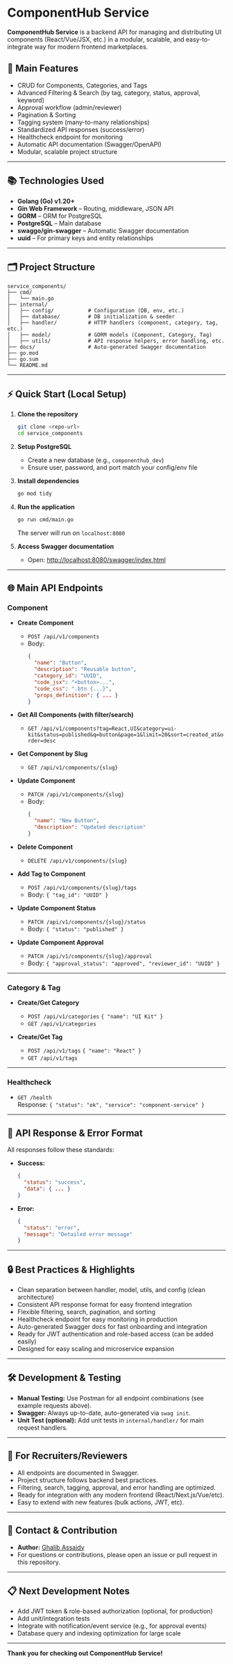 # ComponentHub Service

**ComponentHub Service** is a backend API for managing and distributing UI components (React/Vue/JSX, etc.) in a modular, scalable, and easy-to-integrate way for modern frontend marketplaces.

## 🚀 Main Features

- CRUD for Components, Categories, and Tags
- Advanced Filtering & Search (by tag, category, status, approval, keyword)
- Approval workflow (admin/reviewer)
- Pagination & Sorting
- Tagging system (many-to-many relationships)
- Standardized API responses (success/error)
- Healthcheck endpoint for monitoring
- Automatic API documentation (Swagger/OpenAPI)
- Modular, scalable project structure

---

## 📚 Technologies Used

- **Golang (Go) v1.20+**
- **Gin Web Framework** – Routing, middleware, JSON API
- **GORM** – ORM for PostgreSQL
- **PostgreSQL** – Main database
- **swaggo/gin-swagger** – Automatic Swagger documentation
- **uuid** – For primary keys and entity relationships

---

## 🗂️ Project Structure

```
service_components/
├── cmd/
│   └── main.go
├── internal/
│   ├── config/           # Configuration (DB, env, etc.)
│   ├── database/         # DB initialization & seeder
│   ├── handler/          # HTTP handlers (component, category, tag, etc.)
│   ├── model/            # GORM models (Component, Category, Tag)
│   ├── utils/            # API response helpers, error handling, etc.
├── docs/                 # Auto-generated Swagger documentation
├── go.mod
├── go.sum
└── README.md
```

---

## ⚡ Quick Start (Local Setup)

1. **Clone the repository**
   ```bash
   git clone <repo-url>
   cd service_components
   ```

2. **Setup PostgreSQL**
   - Create a new database (e.g., `componenthub_dev`)
   - Ensure user, password, and port match your config/env file

3. **Install dependencies**
   ```bash
   go mod tidy
   ```

4. **Run the application**
   ```bash
   go run cmd/main.go
   ```
   The server will run on `localhost:8080`

5. **Access Swagger documentation**
   - Open: [http://localhost:8080/swagger/index.html](http://localhost:8080/swagger/index.html)

---

## 🌐 Main API Endpoints

### Component

- **Create Component**
  - `POST /api/v1/components`
  - Body:
    ```json
    {
      "name": "Button",
      "description": "Reusable button",
      "category_id": "UUID",
      "code_jsx": "<button>...",
      "code_css": ".btn {...}",
      "props_definition": { ... }
    }
    ```

- **Get All Components (with filter/search)**
  - `GET /api/v1/components?tag=React,UI&category=ui-kit&status=published&q=button&page=1&limit=20&sort=created_at&order=desc`

- **Get Component by Slug**
  - `GET /api/v1/components/{slug}`

- **Update Component**
  - `PATCH /api/v1/components/{slug}`
  - Body:
    ```json
    {
      "name": "New Button",
      "description": "Updated description"
    }
    ```

- **Delete Component**
  - `DELETE /api/v1/components/{slug}`

- **Add Tag to Component**
  - `POST /api/v1/components/{slug}/tags`
  - Body: `{ "tag_id": "UUID" }`

- **Update Component Status**
  - `PATCH /api/v1/components/{slug}/status`
  - Body: `{ "status": "published" }`

- **Update Component Approval**
  - `PATCH /api/v1/components/{slug}/approval`
  - Body: `{ "approval_status": "approved", "reviewer_id": "UUID" }`

---

### Category & Tag

- **Create/Get Category**
  - `POST /api/v1/categories` `{ "name": "UI Kit" }`
  - `GET /api/v1/categories`

- **Create/Get Tag**
  - `POST /api/v1/tags` `{ "name": "React" }`
  - `GET /api/v1/tags`

---

### Healthcheck

- `GET /health`  
  Response: `{ "status": "ok", "service": "component-service" }`

---

## 📑 API Response & Error Format

All responses follow these standards:
- **Success:**  
  ```json
  {
    "status": "success",
    "data": { ... }
  }
  ```
- **Error:**  
  ```json
  {
    "status": "error",
    "message": "Detailed error message"
  }
  ```

---

## 🔒 Best Practices & Highlights

- Clean separation between handler, model, utils, and config (clean architecture)
- Consistent API response format for easy frontend integration
- Flexible filtering, search, pagination, and sorting
- Healthcheck endpoint for easy monitoring in production
- Auto-generated Swagger docs for fast onboarding and integration
- Ready for JWT authentication and role-based access (can be added easily)
- Designed for easy scaling and microservice expansion

---

## 🛠️ Development & Testing

- **Manual Testing:** Use Postman for all endpoint combinations (see example requests above).
- **Swagger:** Always up-to-date, auto-generated via `swag init`.
- **Unit Test (optional):** Add unit tests in `internal/handler/` for main request handlers.

---

## 💼 For Recruiters/Reviewers

- All endpoints are documented in Swagger.
- Project structure follows backend best practices.
- Filtering, search, tagging, approval, and error handling are optimized.
- Ready for integration with any modern frontend (React/Next.js/Vue/etc).
- Easy to extend with new features (bulk actions, JWT, etc).

---

## 📩 Contact & Contribution

- **Author:** [Ghalib Assaidy](https://github.com/ghalibassaidy)
- For questions or contributions, please open an issue or pull request in this repository.

---

## 📋 Next Development Notes

- Add JWT token & role-based authorization (optional, for production)
- Add unit/integration tests
- Integrate with notification/event service (e.g., for approval events)
- Database query and indexing optimization for large scale

---

**Thank you for checking out ComponentHub Service!**